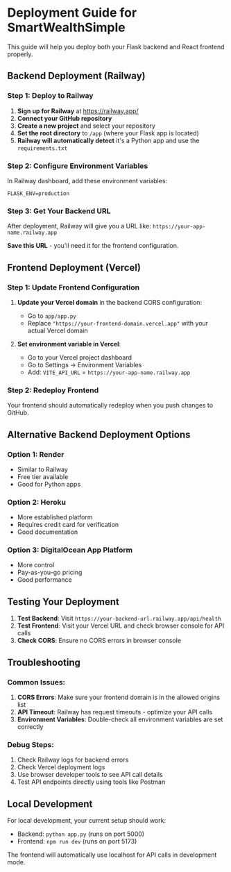 # Deployment Guide for SmartWealthSimple

This guide will help you deploy both your Flask backend and React frontend properly.

## Backend Deployment (Railway)

### Step 1: Deploy to Railway

1. **Sign up for Railway** at https://railway.app/
2. **Connect your GitHub repository**
3. **Create a new project** and select your repository
4. **Set the root directory** to `/app` (where your Flask app is located)
5. **Railway will automatically detect** it's a Python app and use the `requirements.txt`

### Step 2: Configure Environment Variables

In Railway dashboard, add these environment variables:
```
FLASK_ENV=production
```

### Step 3: Get Your Backend URL

After deployment, Railway will give you a URL like:
`https://your-app-name.railway.app`

**Save this URL** - you'll need it for the frontend configuration.

## Frontend Deployment (Vercel)

### Step 1: Update Frontend Configuration

1. **Update your Vercel domain** in the backend CORS configuration:
   - Go to `app/app.py`
   - Replace `"https://your-frontend-domain.vercel.app"` with your actual Vercel domain

2. **Set environment variable in Vercel**:
   - Go to your Vercel project dashboard
   - Go to Settings → Environment Variables
   - Add: `VITE_API_URL` = `https://your-app-name.railway.app`

### Step 2: Redeploy Frontend

Your frontend should automatically redeploy when you push changes to GitHub.

## Alternative Backend Deployment Options

### Option 1: Render
- Similar to Railway
- Free tier available
- Good for Python apps

### Option 2: Heroku
- More established platform
- Requires credit card for verification
- Good documentation

### Option 3: DigitalOcean App Platform
- More control
- Pay-as-you-go pricing
- Good performance

## Testing Your Deployment

1. **Test Backend**: Visit `https://your-backend-url.railway.app/api/health`
2. **Test Frontend**: Visit your Vercel URL and check browser console for API calls
3. **Check CORS**: Ensure no CORS errors in browser console

## Troubleshooting

### Common Issues:

1. **CORS Errors**: Make sure your frontend domain is in the allowed origins list
2. **API Timeout**: Railway has request timeouts - optimize your API calls
3. **Environment Variables**: Double-check all environment variables are set correctly

### Debug Steps:

1. Check Railway logs for backend errors
2. Check Vercel deployment logs
3. Use browser developer tools to see API call details
4. Test API endpoints directly using tools like Postman

## Local Development

For local development, your current setup should work:
- Backend: `python app.py` (runs on port 5000)
- Frontend: `npm run dev` (runs on port 5173)

The frontend will automatically use localhost for API calls in development mode.
